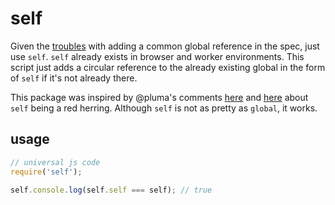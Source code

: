 # self

Given the [troubles](https://github.com/tc39/proposal-global/issues/32) with adding a common global reference in the spec, just use `self`. `self` already exists in browser and worker environments. This script just adds a circular reference to the already existing global in the form of `self` if it's not already there.

This package was inspired by @pluma's comments [here](https://github.com/tc39/proposal-global/issues/32#issuecomment-443280846) and [here](https://github.com/tc39/proposal-global/issues/32#issuecomment-443291102) about `self` being a red herring. Although `self` is not as pretty as `global`, it works.

## usage

```js
// universal js code
require('self');

self.console.log(self.self === self); // true
```